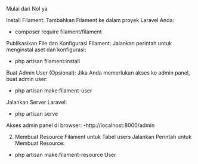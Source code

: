 Mulai dari Nol ya 

Install Filament: Tambahkan Filament ke dalam proyek Laravel Anda:
- composer require filament/filament

Publikasikan File dan Konfigurasi Filament: Jalankan perintah untuk menginstal aset dan konfigurasi:
- php artisan filament:install

Buat Admin User (Opsional): Jika Anda memerlukan akses ke admin panel, buat admin user:
- php artisan make:filament-user

Jalankan Server Laravel:
- php artisan serve

Akses admin panel di browser:
-http://localhost:8000/admin


2. Membuat Resource Filament untuk Tabel users
Jalankan Perintah untuk Membuat Resource:
- php artisan make:filament-resource User



